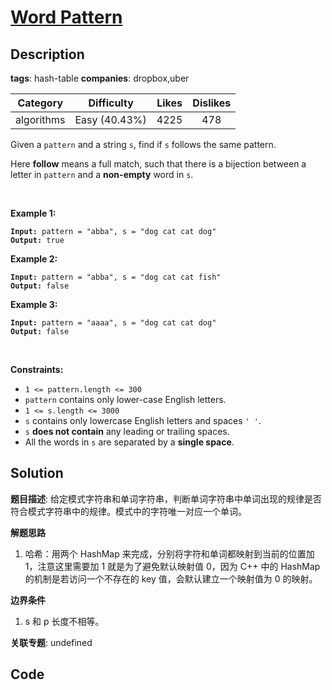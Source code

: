 # [Word Pattern](https://leetcode.com/problems/word-pattern/description/)

## Description

**tags**: hash-table
**companies**: dropbox,uber

| Category | Difficulty | Likes | Dislikes |
| :------: | :--------: | :---: | :------: |
| algorithms | Easy (40.43%) | 4225 | 478 |

<p>Given a <code>pattern</code> and a string <code>s</code>, find if <code>s</code>&nbsp;follows the same pattern.</p>

<p>Here <b>follow</b> means a full match, such that there is a bijection between a letter in <code>pattern</code> and a <b>non-empty</b> word in <code>s</code>.</p>

<p>&nbsp;</p>
<p><strong class="example">Example 1:</strong></p>

<pre><code><strong>Input:</strong> pattern = &quot;abba&quot;, s = &quot;dog cat cat dog&quot;
<strong>Output:</strong> true</code></pre>

<p><strong class="example">Example 2:</strong></p>

<pre><code><strong>Input:</strong> pattern = &quot;abba&quot;, s = &quot;dog cat cat fish&quot;
<strong>Output:</strong> false</code></pre>

<p><strong class="example">Example 3:</strong></p>

<pre><code><strong>Input:</strong> pattern = &quot;aaaa&quot;, s = &quot;dog cat cat dog&quot;
<strong>Output:</strong> false</code></pre>

<p>&nbsp;</p>
<p><strong>Constraints:</strong></p>

<ul>
	<li><code>1 &lt;= pattern.length &lt;= 300</code></li>
	<li><code>pattern</code> contains only lower-case English letters.</li>
	<li><code>1 &lt;= s.length &lt;= 3000</code></li>
	<li><code>s</code> contains only lowercase English letters and spaces <code>&#39; &#39;</code>.</li>
	<li><code>s</code> <strong>does not contain</strong> any leading or trailing spaces.</li>
	<li>All the words in <code>s</code> are separated by a <strong>single space</strong>.</li>
</ul>



## Solution

**题目描述**: 给定模式字符串和单词字符串，判断单词字符串中单词出现的规律是否符合模式字符串中的规律。模式中的字符唯一对应一个单词。

**解题思路**

1. 哈希：用两个 HashMap 来完成，分别将字符和单词都映射到当前的位置加1，注意这里需要加 1 就是为了避免默认映射值 0，因为 C++ 中的 HashMap 的机制是若访问一个不存在的 key 值，会默认建立一个映射值为 0 的映射。

**边界条件**

1. s 和 p 长度不相等。

**关联专题**: undefined

## Code